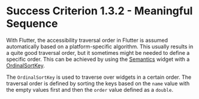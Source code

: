 # Success Criterion 1.3.2 - Meaningful Sequence

With Flutter, the accessibility traversal order in Flutter is assumed automatically based on a platform-specific algorithm. This usually results in a quite good traversal order, but it sometimes might be needed to define a specific order. This can be achieved by using the [Semantics](https://api.flutter.dev/flutter/widgets/Semantics-class.html) widget with a [OrdinalSortKey](https://api.flutter.dev/flutter/semantics/OrdinalSortKey-class.html).

The `OrdinalSortKey` is used to traverse over widgets in a certain order. The traversal order is defined by sorting the keys based on the `name` value with the empty values first and then the `order` value defined as a `double`.  
